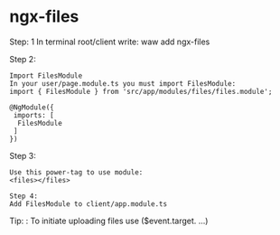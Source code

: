 # ngx-files
Step: 1 
In terminal root/client write:
waw add ngx-files

Step 2:
```
Import FilesModule
In your user/page.module.ts you must import FilesModule:
import { FilesModule } from 'src/app/modules/files/files.module';
```

```
@NgModule({
 imports: [
  FilesModule
 ]
})
```
Step 3:
```
Use this power-tag to use module:
<files></files>
```
```
Step 4:
Add FilesModule to client/app.module.ts
```

Tip: : 
To initiate uploading files use
($event.target. ...)
